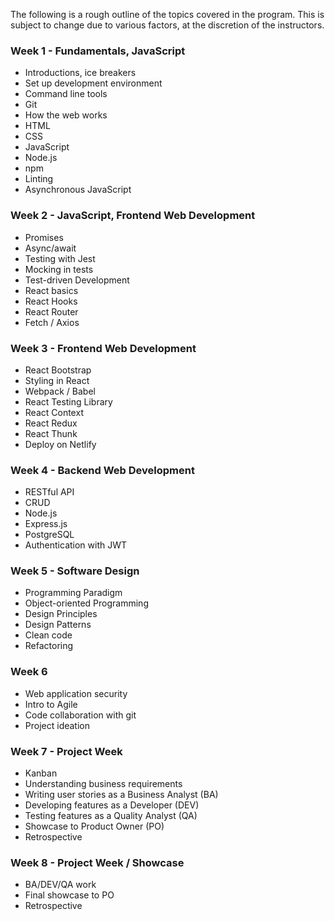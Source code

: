 The following is a rough outline of the topics covered in the program. This is subject to change due to various factors, at the discretion of the instructors.

### Week 1 - Fundamentals, JavaScript

- Introductions, ice breakers
- Set up development environment
- Command line tools
- Git
- How the web works
- HTML
- CSS
- JavaScript
- Node.js
- npm
- Linting
- Asynchronous JavaScript

### Week 2 - JavaScript, Frontend Web Development

- Promises
- Async/await
- Testing with Jest
- Mocking in tests
- Test-driven Development
- React basics
- React Hooks
- React Router
- Fetch / Axios

### Week 3 - Frontend Web Development

- React Bootstrap
- Styling in React
- Webpack / Babel
- React Testing Library
- React Context
- React Redux
- React Thunk
- Deploy on Netlify

### Week 4 - Backend Web Development

- RESTful API
- CRUD
- Node.js
- Express.js
- PostgreSQL
- Authentication with JWT

### Week 5 - Software Design

- Programming Paradigm
- Object-oriented Programming
- Design Principles
- Design Patterns
- Clean code
- Refactoring

### Week 6

- Web application security
- Intro to Agile
- Code collaboration with git
- Project ideation

### Week 7 - Project Week

- Kanban
- Understanding business requirements
- Writing user stories as a Business Analyst (BA)
- Developing features as a Developer (DEV)
- Testing features as a Quality Analyst (QA)
- Showcase to Product Owner (PO)
- Retrospective

### Week 8 - Project Week / Showcase

- BA/DEV/QA work
- Final showcase to PO
- Retrospective
